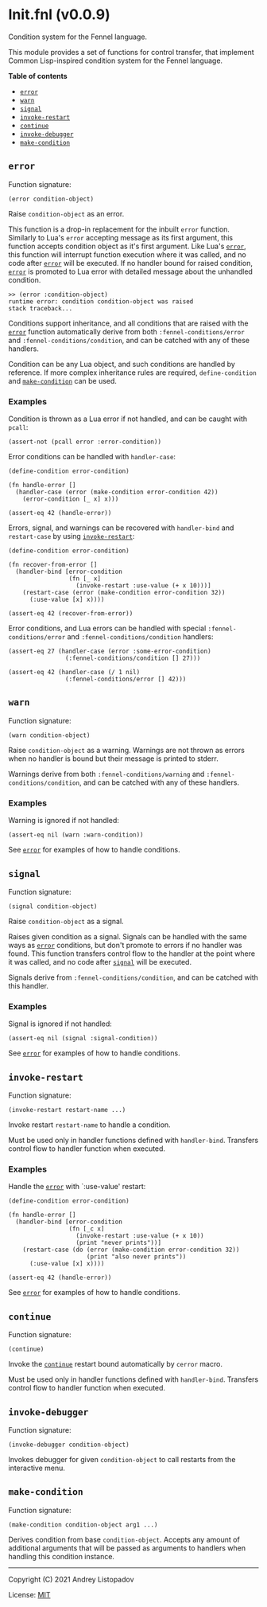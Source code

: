 # Init.fnl (v0.0.9)
Condition system for the Fennel language.

This module provides a set of functions for control transfer, that
implement Common Lisp-inspired condition system for the Fennel language.

**Table of contents**

- [`error`](#error)
- [`warn`](#warn)
- [`signal`](#signal)
- [`invoke-restart`](#invoke-restart)
- [`continue`](#continue)
- [`invoke-debugger`](#invoke-debugger)
- [`make-condition`](#make-condition)

## `error`
Function signature:

```
(error condition-object)
```

Raise `condition-object` as an error.

This function is a drop-in replacement for the inbuilt `error`
function.  Similarly to Lua's `error` accepting message as its first
argument, this function accepts condition object as it's first
argument.  Like Lua's [`error`](#error), this function will interrupt function
execution where it was called, and no code after [`error`](#error) will be
executed.  If no handler bound for raised condition, [`error`](#error) is
promoted to Lua error with detailed message about the unhandled
condition.

```
>> (error :condition-object)
runtime error: condition condition-object was raised
stack traceback...
```

Conditions support inheritance, and all conditions that are raised
with the [`error`](#error) function automatically derive from both
`:fennel-conditions/error` and `:fennel-conditions/condition`, and can
be catched with any of these handlers.

Condition can be any Lua object, and such conditions are handled by
reference.  If more complex inheritance rules are required,
`define-condition` and [`make-condition`](#make-condition) can be used.

### Examples

Condition is thrown as a Lua error if not handled, and can be caught
with `pcall`:

``` fennel
(assert-not (pcall error :error-condition))
```

Error conditions can be handled with `handler-case`:

``` fennel
(define-condition error-condition)

(fn handle-error []
  (handler-case (error (make-condition error-condition 42))
    (error-condition [_ x] x)))

(assert-eq 42 (handle-error))
```

Errors, signal, and warnings can be recovered with `handler-bind` and
`restart-case` by using [`invoke-restart`](#invoke-restart):

``` fennel
(define-condition error-condition)

(fn recover-from-error []
  (handler-bind [error-condition
                 (fn [_ x]
                   (invoke-restart :use-value (+ x 10)))]
    (restart-case (error (make-condition error-condition 32))
      (:use-value [x] x))))

(assert-eq 42 (recover-from-error))
```

Error conditions, and Lua errors can be handled with special
`:fennel-conditions/error` and `:fennel-conditions/condition`
handlers:

``` fennel
(assert-eq 27 (handler-case (error :some-error-condition)
                (:fennel-conditions/condition [] 27)))

(assert-eq 42 (handler-case (/ 1 nil)
                (:fennel-conditions/error [] 42)))
```

## `warn`
Function signature:

```
(warn condition-object)
```

Raise `condition-object` as a warning.
Warnings are not thrown as errors when no handler is bound but their
message is printed to stderr.

Warnings derive from both `:fennel-conditions/warning` and
`:fennel-conditions/condition`, and can be catched with any of these
handlers.

### Examples

Warning is ignored if not handled:

``` fennel
(assert-eq nil (warn :warn-condition))
```

See [`error`](#error) for examples of how to handle conditions.

## `signal`
Function signature:

```
(signal condition-object)
```

Raise `condition-object` as a signal.

Raises given condition as a signal.  Signals can be handled with the
same ways as [`error`](#error) conditions, but don't promote to errors if no
handler was found.  This function transfers control flow to the
handler at the point where it was called, and no code after [`signal`](#signal)
will be executed.

Signals derive from `:fennel-conditions/condition`, and can be catched
with this handler.

### Examples

Signal is ignored if not handled:

``` fennel
(assert-eq nil (signal :signal-condition))
```

See [`error`](#error) for examples of how to handle conditions.

## `invoke-restart`
Function signature:

```
(invoke-restart restart-name ...)
```

Invoke restart `restart-name` to handle a condition.

Must be used only in handler functions defined with `handler-bind`.
Transfers control flow to handler function when executed.

### Examples

Handle the [`error`](#error) with `:use-value' restart:

``` fennel
(define-condition error-condition)

(fn handle-error []
  (handler-bind [error-condition
                 (fn [_c x]
                   (invoke-restart :use-value (+ x 10))
                   (print "never prints"))]
    (restart-case (do (error (make-condition error-condition 32))
                      (print "also never prints"))
      (:use-value [x] x))))

(assert-eq 42 (handle-error))
```

See [`error`](#error) for examples of how to handle conditions.

## `continue`
Function signature:

```
(continue)
```

Invoke the [`continue`](#continue) restart bound automatically by `cerror` macro.

Must be used only in handler functions defined with `handler-bind`.
Transfers control flow to handler function when executed.

## `invoke-debugger`
Function signature:

```
(invoke-debugger condition-object)
```

Invokes debugger for given `condition-object` to call restarts from the interactive menu.

## `make-condition`
Function signature:

```
(make-condition condition-object arg1 ...)
```

Derives condition from base `condition-object`.  Accepts any amount
of additional arguments that will be passed as arguments to handlers
when handling this condition instance.


---

Copyright (C) 2021 Andrey Listopadov

License: [MIT](https://gitlab.com/andreyorst/fennel-conditions/-/raw/master/LICENSE)


<!-- Generated with Fenneldoc v0.1.5
     https://gitlab.com/andreyorst/fenneldoc -->
